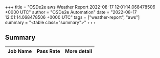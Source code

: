 +++
title = "OSDe2e aws Weather Report 2022-08-17 12:01:14.068478506 +0000 UTC"
author = "OSDe2e Automation"
date = "2022-08-17 12:01:14.068478506 +0000 UTC"
tags = ["weather-report", "aws"]
summary = "<table class=\"summary\"></table>"
+++
## Summary

| Job Name | Pass Rate | More detail |
|----------|-----------|-------------|




